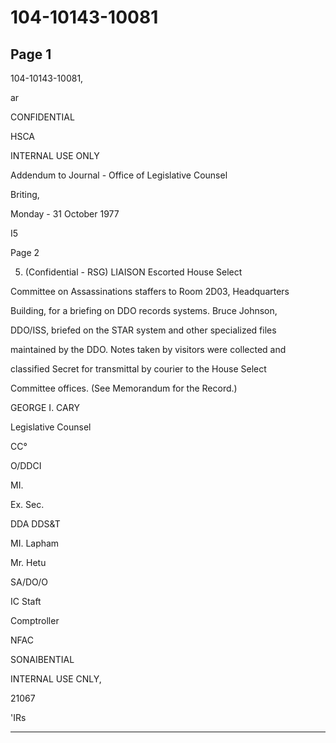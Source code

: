 # 104-10143-10081

## Page 1

104-10143-10081,

ar

CONFIDENTIAL

HSCA

INTERNAL USE ONLY

Addendum to Journal - Office of Legislative Counsel

Briting,

Monday - 31 October 1977

I5

Page 2

5. (Confidential - RSG) LIAISON Escorted House Select

Committee on Assassinations staffers to Room 2D03, Headquarters

Building, for a briefing on DDO records systems. Bruce Johnson,

DDO/ISS, briefed on the STAR system and other specialized files

maintained by the DDO. Notes taken by visitors were collected and

classified Secret for transmittal by courier to the House Select

Committee offices. (See Memorandum for the Record.)

GEORGE I. CARY

Legislative Counsel

CC°

O/DDCI

MI.

Ex. Sec.

DDA DDS&T

MI. Lapham

Mr. Hetu

SA/DO/O

IC Staft

Comptroller

NFAC

SONAIBENTIAL

INTERNAL USE CNLY,

21067

'IRs

---

